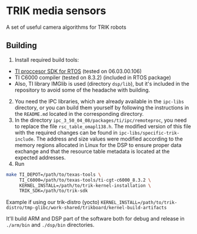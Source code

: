 TRIK media sensors
==================
A set of useful camera algorithms for TRIK robots

Building
--------
1. Install required build tools:
  - [TI proccesor SDK for RTOS](https://www.ti.com/tool/PROCESSOR-SDK-OMAPL138) (tested on 06.03.00.106)
  - TI C6000 compiler (tested on 8.3.2) (included in RTOS package)
  - Also, TI library IMGlib is used (directory `dsp/lib`), but it's included in the repository to avoid some of the headache with building.
2. You need the IPC libraries, which are already available in the `ipc-libs` directory, or you can build them yourself by following the instructions in the `README.md` located in the corresponding directory.
3. In the directory `ipc_3_50_04_08/packages/ti/ipc/remoteproc`, you need to replace the file `rsc_table_omapl138.h`.
The modified version of this file with the required changes can be found in `ipc-libs/specific-trik-include`. The address and size values were modified according to the memory regions allocated in Linux for the DSP to ensure proper data exchange and that the resource table metadata is located at the expected addresses.
4. Run
  ```bash
  make TI_DEPOT=/path/to/texas-tools \
       TI_C6000=/path/to/texas-tools/ti-cgt-c6000_8.3.2 \
       KERNEL_INSTALL=/path/to/trik-kernel-installation \
       TRIK_SDK=/path/to/trik-sdk
  ```

Example if using our trik-distro (yocto) `KERNEL_INSTALL=/path/to/trik-distro/tmp-glibc/work-shared/trikboard/kernel-build-artifacts`

It'll build ARM and DSP part of the software both for debug and release in `./arm/bin` and `./dsp/bin` directories.

